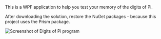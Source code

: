 This is a WPF application to help you test your memory of the digits of Pi.

After downloading the solution, restore the NuGet packages - because this project uses the Prism package.

![Screenshot of Digits of Pi program](https://scottlilly.com/wp-content/uploads/2019/09/DigitsOfPiScreenshot.png)
